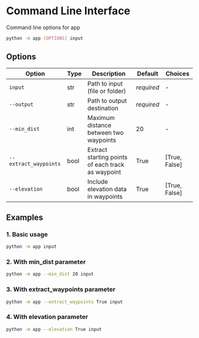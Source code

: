 # Command Line Interface

Command line options for app

```bash
python -m app [OPTIONS] input
```

## Options

| Option                | Type | Description                                       | Default    | Choices       |
|-----------------------|------|---------------------------------------------------|------------|---------------|
| `input`               | str  | Path to input (file or folder)                    | *required* | -             |
| `--output`            | str  | Path to output destination                        | *required* | -             |
| `--min_dist`          | int  | Maximum distance between two waypoints            | 20         | -             |
| `--extract_waypoints` | bool | Extract starting points of each track as waypoint | True       | [True, False] |
| `--elevation`         | bool | Include elevation data in waypoints               | True       | [True, False] |


## Examples


### 1. Basic usage

```bash
python -m app input
```

### 2. With min_dist parameter

```bash
python -m app --min_dist 20 input
```

### 3. With extract_waypoints parameter

```bash
python -m app --extract_waypoints True input
```

### 4. With elevation parameter

```bash
python -m app --elevation True input
```